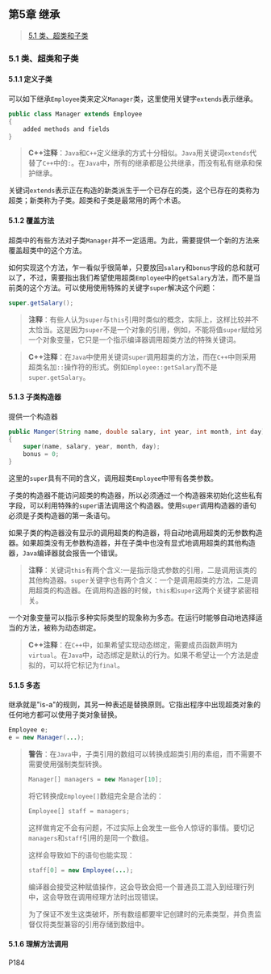 ## 第5章 继承

>[5.1 类、超类和子类](#1.5)

<h3 id = "5.1">
5.1 类、超类和子类
</h3>

#### 5.1.1 定义子类

可以如下继承`Employee`类来定义`Manager`类，这里使用关键字`extends`表示继承。

```java
public class Manager extends Employee
{
    added methods and fields
}
```

>**C++注释**：`Java`和`C++`定义继承的方式十分相似。`Java`用关键词`extends`代替了`C++`中的`:`。在`Java`中，所有的继承都是公共继承，而没有私有继承和保护继承。

关键词`extends`表示正在构造的新类派生于一个已存在的类，这个已存在的类称为超类；新类称为子类。超类和子类是最常用的两个术语。

#### 5.1.2 覆盖方法

超类中的有些方法对子类`Manager`并不一定适用。为此，需要提供一个新的方法来覆盖超类中的这个方法。

如何实现这个方法，乍一看似乎很简单，只要放回`salary`和`bonus`字段的总和就可以了，不过，需要指出我们希望使用超类`Employee`中的`getSalary`方法，而不是当前类的这个方法。可以使用使用特殊的关键字`super`解决这个问题：

```java
super.getSalary();
```

>**注释**：有些人认为`super`与`this`引用时类似的概念，实际上，这样比较并不太恰当。这是因为`super`不是一个对象的引用，例如，不能将值`super`赋给另一个对象变量，它只是一个指示编译器调用超类方法的特殊关键词。

>**C++注释**：在`Java`中使用关键词`super`调用超类的方法，而在`C++`中则采用超类名加`::`操作符的形式。例如`Employee::getSalary`而不是`super.getSalary`。

#### 5.1.3 子类构造器

提供一个构造器

```java
public Manger(String name, double salary, int year, int month, int day)
{
	super(name, salary, year, month, day);
	bonus = 0;
}
```

这里的`super`具有不同的含义，调用超类`Employee`中带有各类参数。

子类的构造器不能访问超类的构造器，所以必须通过一个构造器来初始化这些私有字段，可以利用特殊的`super`语法调用这个构造器。使用`super`调用构造器的语句必须是子类构造器的第一条语句。

如果子类的构造器没有显示的调用超类的构造器，将自动地调用超类的无参数构造器。如果超类没有无参数构造器，并在子类中也没有显式地调用超类的其他构造器，`Java`编译器就会报告一个错误。

> **注释**：关键词`this`有两个含义:一是指示隐式参数的引用，二是调用该类的其他构造器。`super`关键字也有两个含义：一个是调用超类的方法，二是调用超类的构造器。在调用构造器的时候，`this`和`super`这两个关键字紧密相关。

一个对象变量可以指示多种实际类型的现象称为多态。在运行时能够自动地选择适当的方法，被称为动态绑定。

> **C++注释**：在`C++`中，如果希望实现动态绑定，需要成员函数声明为`virtual`。在`Java`中，动态绑定是默认的行为。如果不希望让一个方法是虚拟的，可以将它标记为`final`。

#### 5.1.5 多态

继承就是"is-a"的规则，其另一种表述是替换原则。它指出程序中出现超类对象的任何地方都可以使用子类对象替换。

```java
Employee e;
e = new Manager(...);
```

> **警告**：在`Java`中，子类引用的数组可以转换成超类引用的素组，而不需要不需要使用强制类型转换。
>
> ```java
> Manager[] managers = new Manager[10];
> ```
>
> 将它转换成`Employee[]`数组完全是合法的：
>
> ```java
> Employee[] staff = managers;
> ```
>
> 这样做肯定不会有问题，不过实际上会发生一些令人惊讶的事情。要切记`managers`和`staff`引用的是同一个数组。
>
> 这样会导致如下的语句也能实现：
>
> ```java
> staff[0] = new Employee(...);
> ```
>
> 编译器会接受这种赋值操作，这会导致会把一个普通员工混入到经理行列中，这会导致在调用经理方法时出现错误。
>
> 为了保证不发生这类破坏，所有数组都要牢记创建时的元素类型，并负责监督仅将类型兼容的引用存储到数组中。

#### 5.1.6 理解方法调用

P184